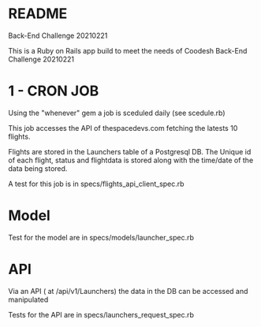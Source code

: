 # README

Back-End Challenge 20210221

This is a Ruby on Rails app build to meet the needs of Coodesh Back-End Challenge 20210221

# 1 - CRON JOB

Using the "whenever" gem a job is sceduled daily (see scedule.rb)

This job accesses the API of thespacedevs.com fetching the latests 10 flights.

Flights are stored in the Launchers table of a Postgresql DB. The Unique id of each flight, status and flightdata is stored along with the time/date of the data being stored.

A test for this job is in specs/flights_api_client_spec.rb

# Model

Test for the model are in specs/models/launcher_spec.rb

# API

Via an API ( at /api/v1/Launchers) the data in the DB can be accessed and manipulated

Tests for the API are in specs/launchers_request_spec.rb

